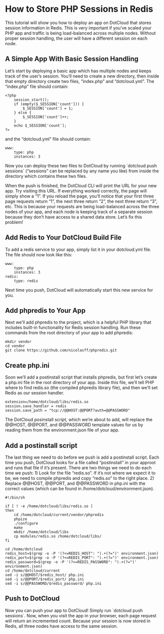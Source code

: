 # How to Store PHP Sessions in Redis

This tutorial will show you how to deploy an app on DotCloud that stores
session information in Redis. This is very important if you’ve scaled
your PHP app and traffic is being load-balanced across multiple nodes.
Without proper session handling, the user will have a different session
on each node.

## A Simple App With Basic Session Handling

Let’s start by deploying a basic app which has multiple nodes and keeps
track of the user’s session. You’ll need to create a new directory, then
inside that empty directory create two files, “index.php” and
“dotcloud.yml”. The “index.php” file should contain:

~~~~ {.sourceCode .php}
<?php
    session_start();
    if (empty($_SESSION['count'])) {
        $_SESSION['count'] = 1;
    } else {
        $_SESSION['count']++;
    }
    echo $_SESSION['count'];
?>
~~~~

and the “dotcloud.yml” file should contain:

~~~~ {.sourceCode .yaml}
www:
    type: php
    instances: 3
~~~~

Now you can deploy these two files to DotCloud by running \`dotcloud
push sessions\` (“sessions” can be replaced by any name you like) from
inside the directory which contains these two files.

When the push is finished, the DotCloud CLI will print the URL for your
new app. Try visiting this URL. If everything worked correctly, the page
will simply show a “1”. If you reload the page, you’ll notice that your
first three page requests return “1”, the next three return “2”, the
next three return “3”, etc. This is because your requests are being
load-balanced across the three nodes of your app, and each node is
keeping track of a separate session because they don’t have access to a
shared data store. Let’s fix this problem!

## Add Redis to Your DotCloud Build File

To add a redis service to your app, simply list it in your dotcloud.yml
file. The file should now look like this:

~~~~ {.sourceCode .yaml}
www:
    type: php
    instances: 3
redis:
    type: redis
~~~~

Next time you push, DotCloud will automatically start this new service
for you.

## Add phpredis to Your App

Next we’ll add phpredis to the project, which is a helpful PHP library
that includes built-in functionality for Redis session handling. Run
these commands from the root directory of your app to add phpredis:

~~~~ {.sourceCode .bash}
mkdir vendor
cd vendor
git clone https://github.com/nicolasff/phpredis.git
~~~~

## Create php.ini

Soon we’ll add a postinstall script that installs phpredis, but first
let’s create a php.ini file in the root directory of your app. Inside
this file, we’ll tell PHP where to find redis.so (the compiled phpredis
library file), and then we’ll set Redis as our session handler.

~~~~ {.sourceCode .ini}
extension=/home/dotcloud/libs/redis.so
session.save_handler = redis
session.save_path = "tcp://@@HOST:@@PORT?auth=@@PASSWORD"
~~~~

The DotCloud posinstall script, which we’re about to add, will replace
the @@HOST, @@PORT, and @@PASSWORD template values for us by reading
them from the environment.json file of your app.

## Add a postinstall script

The last thing we need to do before we push is add a postinstall script.
Each time you push, DotCloud looks for a file called “postinstall” in
your approot and runs that file if it’s present. There are two things we
need to do each time we push: 1) Look for the file “redis.so”. If it’s
not where we expect it to be, we need to compile phpredis and copy
“redis.so” to the right place. 2) Replace @@HOST, @@PORT, and @@PASSWORD
in php.ini with the correct values (which can be found in
/home/dotcloud/environment.json).

~~~~ {.sourceCode .bash}
#!/bin/sh

if [ ! -e /home/dotcloud/libs/redis.so ]
then
    cd /home/dotcloud/current/vendor/phpredis
    phpize
    ./configure
    make
    mkdir /home/dotcloud/libs
    cp modules/redis.so /home/dotcloud/libs/
fi

cd /home/dotcloud
redis_host=$(grep -o -P '(?<=REDIS_HOST": ").+(?=")' environment.json)
redis_port=$(grep -o -P '(?<=REDIS_PORT": ").+(?=")' environment.json)
redis_password=$(grep -o -P '(?<=REDIS_PASSWORD": ").+(?=")' environment.json)
cd /home/dotcloud/current
sed -i s/@@HOST/$redis_host/ php.ini
sed -i s/@@PORT/$redis_port/ php.ini
sed -i s/@@PASSWORD/$redis_password/ php.ini
~~~~

## Push to DotCloud

Now you can push your app to DotCloud! Simply run \`dotcloud push
sessions\`. Now, when you visit the app in your browser, each page
request will return an incremented count. Because your session is now
stored in Redis, all three nodes have access to the same session.

